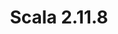 ---
title: Scala 2.11.8
start: 08 March 2016
layout: downloadpage
release_version: 2.11.8
release_date: "March 08, 2016"
show_resources: "true"
permalink: /download/2.11.8.html
requirements: "This Scala software distribution can be installed on any Unix-like or Windows system. It requires the Java runtime version 1.6 or later, which can be downloaded <a href='http://www.java.com/'>here</a>."
resources: [
  ["-main-unixsys", "scala-2.11.8.tgz", "https://downloads.lightbend.com/scala/2.11.8/scala-2.11.8.tgz", "Mac OS X, Unix, Cygwin", "27.35M"],
  ["-main-windows", "scala-2.11.8.msi", "https://downloads.lightbend.com/scala/2.11.8/scala-2.11.8.msi", "Windows (msi installer)", "109.35M"],
  ["-non-main-sys", "scala-2.11.8.zip", "https://downloads.lightbend.com/scala/2.11.8/scala-2.11.8.zip", "Windows", "27.40M"],
  ["-non-main-sys", "scala-2.11.8.deb", "https://downloads.lightbend.com/scala/2.11.8/scala-2.11.8.deb", "Debian", "76.02M"],
  ["-non-main-sys", "scala-2.11.8.rpm", "https://downloads.lightbend.com/scala/2.11.8/scala-2.11.8.rpm", "RPM package", "108.16M"],
  ["-non-main-sys", "scala-docs-2.11.8.txz", "https://downloads.lightbend.com/scala/2.11.8/scala-docs-2.11.8.txz", "API docs", "46.00M"],
  ["-non-main-sys", "scala-docs-2.11.8.zip", "https://downloads.lightbend.com/scala/2.11.8/scala-docs-2.11.8.zip", "API docs", "84.21M"],
  ["-non-main-sys", "scala-sources-2.11.8.tar.gz", "https://github.com/scala/scala/archive/v2.11.8.tar.gz", "Sources", ""]
]
---